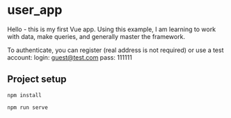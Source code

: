 # user_app 
Hello - this is my first Vue app.
Using this example, I am learning to work with data, make queries, and generally master the framework.

To authenticate, you can register (real address is not required) or use a test account:
login: guest@test.com
pass: 111111

## Project setup
```
npm install
```
```
npm run serve
```



